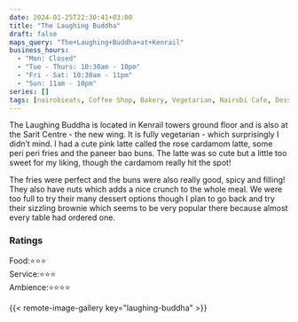```yaml
---
date: 2024-01-25T22:30:41+03:00
title: "The Laughing Buddha"
draft: false
maps_query: "The+Laughing+Buddha+at+Kenrail"
business_hours:
  - "Mon: Closed"
  - "Tue - Thurs: 10:30am - 10pm"
  - "Fri - Sat: 10:30am - 11pm"
  - "Sun: 11am - 10pm"
series: []
tags: [nairobieats, Coffee Shop, Bakery, Vegetarian, Nairobi Cafe, Dessert, Indian Food]
---
```


The Laughing Buddha is located in Kenrail towers ground floor and is also at the Sarit Centre - the new wing. It is fully vegetarian - which surprisingly I didn’t mind. I had a cute pink latte called the rose cardamom latte, some peri peri fries and the paneer bao buns. The latte was so cute but a little too sweet for my liking, though the cardamom really hit the spot!

The fries were perfect and the buns were also really good, spicy and filling! They also have nuts which adds a nice crunch to the whole meal. We were too full to try their many dessert options though I plan to go back and try their sizzling brownie which seems to be very popular there because almost every table had ordered one.

### Ratings

Food:⭐️⭐️⭐️<br>
Service:⭐️⭐️⭐️<br>
Ambience:⭐️⭐️⭐️⭐️<br>

{{< remote-image-gallery key="laughing-buddha" >}}
